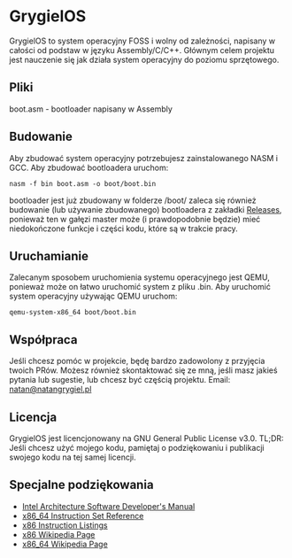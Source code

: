 # GrygielOS
GrygielOS to system operacyjny FOSS i wolny od zależności, napisany w całości od podstaw w języku Assembly/C/C++.
Głównym celem projektu jest nauczenie się jak działa system operacyjny do poziomu sprzętowego.
## Pliki
boot.asm - bootloader napisany w Assembly
## Budowanie
Aby zbudować system operacyjny potrzebujesz zainstalowanego NASM i GCC.
Aby zbudować bootloadera uruchom:
```
nasm -f bin boot.asm -o boot/boot.bin
```
bootloader jest już zbudowany w folderze /boot/
zaleca się również budowanie (lub używanie zbudowanego) bootloadera z zakładki [Releases](https://github.com/NatanGrygiel/GrygielOS/releases), ponieważ ten w gałęzi master może (i prawdopodobnie będzie) mieć niedokończone funkcje i części kodu, które są w trakcie pracy.
## Uruchamianie
Zalecanym sposobem uruchomienia systemu operacyjnego jest QEMU, ponieważ może on łatwo uruchomić system z pliku .bin.
Aby uruchomić system operacyjny używając QEMU uruchom:
```
qemu-system-x86_64 boot/boot.bin
```
## Współpraca
Jeśli chcesz pomóc w projekcie, będę bardzo zadowolony z przyjęcia twoich PRów.
Możesz również skontaktować się ze mną, jeśli masz jakieś pytania lub sugestie, lub chcesz być częścią projektu.
Email: natan@natangrygiel.pl
## Licencja
GrygielOS jest licencjonowany na GNU General Public License v3.0.
TL;DR: Jeśli chcesz użyć mojego kodu, pamiętaj o podziękowaniu i publikacji swojego kodu na tej samej licencji.
## Specjalne podziękowania
- [Intel Architecture Software Developer's Manual](https://software.intel.com/content/www/us/en/develop/articles/intel-sdm.html)
- [x86_64 Instruction Set Reference](https://www.felixcloutier.com/x86/)
- [x86 Instruction Listings](https://www.wikipedia.org/wiki/X86_instruction_listings)
- [x86 Wikipedia Page](https://www.wikipedia.org/wiki/X86)
- [x86_64 Wikipedia Page](https://www.wikipedia.org/wiki/X86-64)
